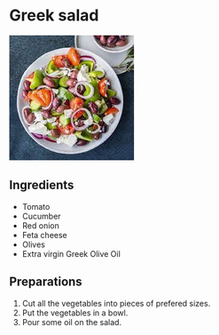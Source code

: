 # Greek salad

![salad](../img/salad.jpeg)

## Ingredients
- Tomato
- Cucumber
- Red onion
- Feta cheese
- Olives
- Extra virgin Greek Olive Oil

## Preparations
1. Cut all the vegetables into pieces of prefered sizes.
1. Put the vegetables in a bowl.
1. Pour some oil on the salad.